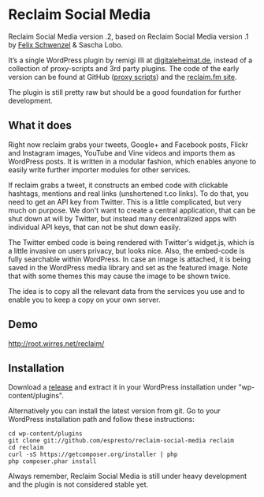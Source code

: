 Reclaim Social Media
====================

Reclaim Social Media version .2, based on Reclaim Social Media version .1 by
[Felix Schwenzel](http://reclaim.fm) & Sascha Lobo.

It’s a single WordPress plugin by remigi illi at [digitaleheimat.de](http://digitaleheimat.de), instead of a collection of proxy-scripts and 3rd party plugins. The code of the early version can be found at GitHub ([proxy scripts](https://github.com/diplix/reclaim-proxy-scripts)) and the [reclaim.fm site](http://reclaim.fm/tech-specs-details/).

The plugin is still pretty raw but should be a good foundation for further development.

## What it does
Right now reclaim grabs your tweets, Google+ and Facebook posts, Flickr and Instagram images, YouTube and Vine videos and imports them as WordPress posts. It is written in a modular fashion, which enables anyone to easily write further importer modules for other services.

If reclaim grabs a tweet, it constructs an embed code with clickable hashtags, mentions and real links (unshortened t.co links). To do that, you need to get an API key from Twitter. This is a little complicated, but very much on purpose. We don't want to create a central application, that can be shut down at will by Twitter, but instead many decentralized apps with individual API keys, that can not be shut down easily.

The Twitter embed code is being rendered with Twitter's widget.js, which is a little invasive on users privacy, but looks nice. Also, the embed-code is fully searchable within WordPress. In case an image is attached, it is being saved in the WordPress media library and set as the featured image. Note that with some themes this may cause the image to be shown twice.

The idea is to copy all the relevant data from the services you use and to enable you to keep a copy on your own server.

## Demo
http://root.wirres.net/reclaim/

## Installation
Download a [release](https://github.com/espresto/reclaim-social-media/releases) and extract it in your WordPress installation under "wp-content/plugins".

Alternatively you can install the latest version from git. Go to your WordPress installation path and follow these instructions:

    cd wp-content/plugins
    git clone git://github.com/espresto/reclaim-social-media reclaim
    cd reclaim
    curl -sS https://getcomposer.org/installer | php
    php composer.phar install

Always remember, Reclaim Social Media is still under heavy development and the plugin is not considered stable yet.
